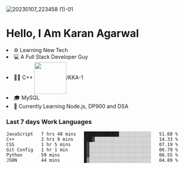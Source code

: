 ![20230107_223458 (1)-01](https://user-images.githubusercontent.com/85556603/212357966-4002f7aa-471b-4b3c-923d-f2b0d543cad5.jpeg)


<h1>Hello, I Am Karan Agarwal</h1>
<li>⚙ Learning New Tech</li>
<li>💻 A Full Stack Developer Guy</li>
<li>👨‍💻 C++ <img align="center" width="85" src="https://img.shields.io/badge/-LeetCode-FFA116?style=for-the-badge&logo=LeetCode&logoColor=black"/>/KKA-1</li> 
<li>🎓 MySQL 
<li>🙌 Currently Learning Node.js, DP900 and DSA</li>  
   
<h3>Last 7 days Work Languages </h3> 
     
<!--START_SECTION:waka-->

```text
JavaScript   7 hrs 48 mins   █████████████░░░░░░░░░░░░   51.68 %
C++          2 hrs 9 mins    ███▓░░░░░░░░░░░░░░░░░░░░░   14.33 %
CSS          1 hr 5 mins     █▓░░░░░░░░░░░░░░░░░░░░░░░   07.19 %
Git Config   1 hr 1 min      █▓░░░░░░░░░░░░░░░░░░░░░░░   06.79 %
Python       59 mins         █▓░░░░░░░░░░░░░░░░░░░░░░░   06.55 %
JSON         44 mins         █▒░░░░░░░░░░░░░░░░░░░░░░░   04.89 %
```

<!--END_SECTION:waka-->
